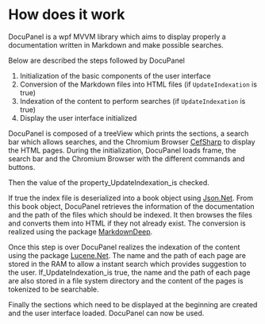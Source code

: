 # How does it work

DocuPanel is a wpf MVVM library which aims to display properly a documentation written in Markdown and make possible searches.

Below are described the steps followed by DocuPanel

1. Initialization of the basic components of the user interface
2. Conversion of the Markdown files into HTML files \(if `UpdateIndexation` is true\)
3. Indexation of the content to perform searches \(if `UpdateIndexation` is true\)
4. Display the user interface initialized

DocuPanel is composed of a treeView which prints the sections, a search bar which allows searches, and the Chromium Browser [CefSharp](https://cefsharp.github.io/) to display the HTML pages. During the initialization, DocuPanel loads frame, the search bar and the Chromium Browser with the different commands and buttons.

Then the value of the property_UpdateIndexation_is checked.

If true the index file is deserialized into a book object using [Json.Net](http://www.newtonsoft.com/json). From this book object, DocuPanel retrieves the information of the documentation and the path of the files which should be indexed. It then browses the files and converts them into HTML if they not already exist. The conversion is realized using the package [MarkdownDeep](http://www.toptensoftware.com/markdowndeep/).

Once this step is over DocuPanel realizes the indexation of the content using the package [Lucene.Net](https://lucenenet.apache.org/). The name and the path of each page are stored in the RAM to allow a instant search which provides suggestion to the user. If_UpdateIndexation_is true, the name and the path of each page are also stored in a file system directory and the content of the pages is tokenized to be searchable.

Finally the sections which need to be displayed at the beginning are created and the user interface loaded. DocuPanel can now be used.

